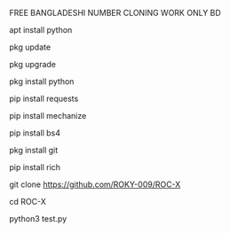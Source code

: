 FREE BANGLADESHI NUMBER CLONING WORK ONLY BD


apt install python

pkg update

pkg upgrade

pkg install python

pip install requests

pip install mechanize

pip install bs4

pkg install git

pip install rich

git clone https://github.com/ROKY-009/ROC-X

cd ROC-X

python3 test.py

